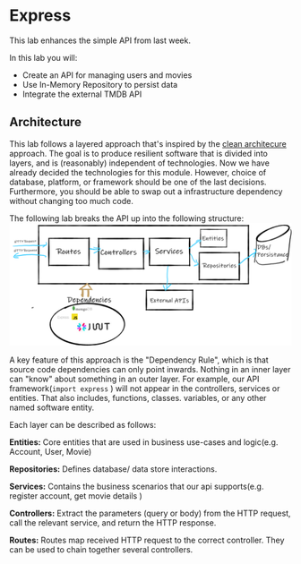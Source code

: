 # Express

This lab enhances the simple API from last week.

In this lab you will:
- Create an API for managing users and movies
- Use In-Memory Repository to persist data
- Integrate the external TMDB API



## Architecture

This lab follows a layered approach that's inspired by the [clean architecure](https://blog.cleancoder.com/uncle-bob/2012/08/13/the-clean-architecture.html) approach. The goal is to produce resilient software that is divided into layers,  and is (reasonably) independent of technologies. Now we have already decided the technologies for this module. However,  choice of database, platform, or framework should be one of the last decisions. Furthermore, you should be able to swap out a infrastructure dependency without changing too much code. 

The following lab breaks the API up into the following structure:
![image-20220324154157402](./img/main1.png)

A key feature of this approach is the "Dependency Rule", which is that source code dependencies can only point inwards. Nothing in an inner layer can "know" about something in an outer layer. For example, our API framework(``import express`` ) will not appear in the controllers, services or entities.  That also includes, functions, classes. variables, or any other named software entity.

Each layer can be described as follows: 

**Entities:** Core entities that are used in business use-cases and logic(e.g. Account, User, Movie)

**Repositories:** Defines database/ data store interactions.

**Services:** Contains the business scenarios that our api supports(e.g. register account, get movie details )

**Controllers:** Extract the parameters (query or body) from the HTTP request, call the relevant service, and return the HTTP response.

**Routes:** Routes map received HTTP request to the correct controller. They can be used to chain together several controllers. 
